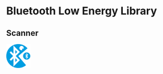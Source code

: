 # Bluetooth Low Energy Library
## Scanner
<img src="../images/puckman.svg" width="64px" height="64px">